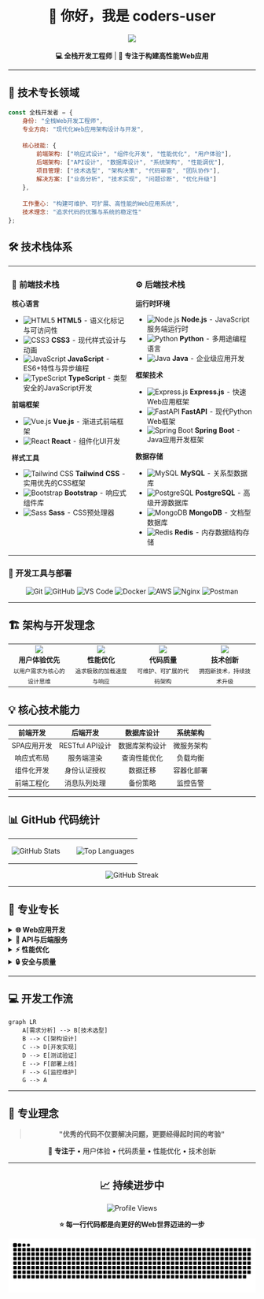 <div align="center">

# 👋 你好，我是 coders-user

<img src="https://readme-typing-svg.herokuapp.com/?lines=专注于+Web+全栈开发;构建可扩展的现代化应用;追求代码的优雅与性能;持续学习前沿技术&font=Fira%20Code&center=true&width=500&height=45&color=36BCF7&vCenter=true&size=20&pause=1000">

**💻 全栈开发工程师** | **🎯 专注于构建高性能Web应用**

</div>

---

## 💼 **技术专长领域**

```javascript
const 全栈开发者 = {
    身份: "全栈Web开发工程师",
    专业方向: "现代化Web应用架构设计与开发",
    
    核心技能: {
        前端架构: ["响应式设计", "组件化开发", "性能优化", "用户体验"],
        后端架构: ["API设计", "数据库设计", "系统架构", "性能调优"],
        项目管理: ["技术选型", "架构决策", "代码审查", "团队协作"],
        解决方案: ["业务分析", "技术实现", "问题诊断", "优化升级"]
    },
    
    工作重心: "构建可维护、可扩展、高性能的Web应用系统",
    技术理念: "追求代码的优雅与系统的稳定性"
};
```

## 🛠️ **技术栈体系**

<table>
<tr>
<td width="50%" valign="top">

### 🎨 **前端技术栈**

**核心语言**
- ![HTML5](https://img.shields.io/badge/HTML5-E34F26?style=flat-square&logo=html5&logoColor=white) **HTML5** - 语义化标记与可访问性
- ![CSS3](https://img.shields.io/badge/CSS3-1572B6?style=flat-square&logo=css3&logoColor=white) **CSS3** - 现代样式设计与动画
- ![JavaScript](https://img.shields.io/badge/JavaScript-F7DF1E?style=flat-square&logo=javascript&logoColor=black) **JavaScript** - ES6+特性与异步编程
- ![TypeScript](https://img.shields.io/badge/TypeScript-007ACC?style=flat-square&logo=typescript&logoColor=white) **TypeScript** - 类型安全的JavaScript开发

**前端框架**
- ![Vue.js](https://img.shields.io/badge/Vue.js-4FC08D?style=flat-square&logo=vue.js&logoColor=white) **Vue.js** - 渐进式前端框架
- ![React](https://img.shields.io/badge/React-61DAFB?style=flat-square&logo=react&logoColor=black) **React** - 组件化UI开发

**样式工具**
- ![Tailwind CSS](https://img.shields.io/badge/Tailwind_CSS-38B2AC?style=flat-square&logo=tailwind-css&logoColor=white) **Tailwind CSS** - 实用优先的CSS框架
- ![Bootstrap](https://img.shields.io/badge/Bootstrap-563D7C?style=flat-square&logo=bootstrap&logoColor=white) **Bootstrap** - 响应式组件库
- ![Sass](https://img.shields.io/badge/Sass-CC6699?style=flat-square&logo=sass&logoColor=white) **Sass** - CSS预处理器

</td>
<td width="50%" valign="top">

### ⚙️ **后端技术栈**

**运行时环境**
- ![Node.js](https://img.shields.io/badge/Node.js-43853D?style=flat-square&logo=node.js&logoColor=white) **Node.js** - JavaScript服务端运行时
- ![Python](https://img.shields.io/badge/Python-3776AB?style=flat-square&logo=python&logoColor=white) **Python** - 多用途编程语言
- ![Java](https://img.shields.io/badge/Java-ED8B00?style=flat-square&logo=java&logoColor=white) **Java** - 企业级应用开发

**框架技术**
- ![Express.js](https://img.shields.io/badge/Express.js-404D59?style=flat-square&logo=express&logoColor=white) **Express.js** - 快速Web应用框架
- ![FastAPI](https://img.shields.io/badge/FastAPI-005571?style=flat-square&logo=fastapi&logoColor=white) **FastAPI** - 现代Python Web框架
- ![Spring Boot](https://img.shields.io/badge/Spring_Boot-6DB33F?style=flat-square&logo=spring&logoColor=white) **Spring Boot** - Java应用开发框架

**数据存储**
- ![MySQL](https://img.shields.io/badge/MySQL-00000F?style=flat-square&logo=mysql&logoColor=white) **MySQL** - 关系型数据库
- ![PostgreSQL](https://img.shields.io/badge/PostgreSQL-316192?style=flat-square&logo=postgresql&logoColor=white) **PostgreSQL** - 高级开源数据库
- ![MongoDB](https://img.shields.io/badge/MongoDB-4EA94B?style=flat-square&logo=mongodb&logoColor=white) **MongoDB** - 文档型数据库
- ![Redis](https://img.shields.io/badge/Redis-DC382D?style=flat-square&logo=redis&logoColor=white) **Redis** - 内存数据结构存储

</td>
</tr>
</table>

### 🚀 **开发工具与部署**

<div align="center">

![Git](https://img.shields.io/badge/Git-F05032?style=flat-square&logo=git&logoColor=white)
![GitHub](https://img.shields.io/badge/GitHub-100000?style=flat-square&logo=github&logoColor=white)
![VS Code](https://img.shields.io/badge/VS_Code-007ACC?style=flat-square&logo=visual-studio-code&logoColor=white)
![Docker](https://img.shields.io/badge/Docker-2496ED?style=flat-square&logo=docker&logoColor=white)
![AWS](https://img.shields.io/badge/AWS-232F3E?style=flat-square&logo=amazon-aws&logoColor=white)
![Nginx](https://img.shields.io/badge/Nginx-009639?style=flat-square&logo=nginx&logoColor=white)
![Postman](https://img.shields.io/badge/Postman-FF6C37?style=flat-square&logo=postman&logoColor=white)

</div>

---

## 🏗️ **架构与开发理念**

<table>
<tr>
<td align="center" width="25%">
<img src="https://img.icons8.com/fluency/48/000000/web-design.png" width="40"/>
<br><strong>用户体验优先</strong>
<br><sub>以用户需求为核心的设计思维</sub>
</td>
<td align="center" width="25%">
<img src="https://img.icons8.com/fluency/48/000000/performance.png" width="40"/>
<br><strong>性能优化</strong>
<br><sub>追求极致的加载速度与响应</sub>
</td>
<td align="center" width="25%">
<img src="https://img.icons8.com/fluency/48/000000/code.png" width="40"/>
<br><strong>代码质量</strong>
<br><sub>可维护、可扩展的代码架构</sub>
</td>
<td align="center" width="25%">
<img src="https://img.icons8.com/fluency/48/000000/innovation.png" width="40"/>
<br><strong>技术创新</strong>
<br><sub>拥抱新技术，持续技术升级</sub>
</td>
</tr>
</table>

## 💡 **核心技术能力**

<div align="center">

| **前端开发** | **后端开发** | **数据库设计** | **系统架构** |
|:---:|:---:|:---:|:---:|
| SPA应用开发 | RESTful API设计 | 数据库架构设计 | 微服务架构 |
| 响应式布局 | 服务端渲染 | 查询性能优化 | 负载均衡 |
| 组件化开发 | 身份认证授权 | 数据迁移 | 容器化部署 |
| 前端工程化 | 消息队列处理 | 备份策略 | 监控告警 |

</div>

---

## 📊 **GitHub 代码统计**

<div align="center">

<table>
<tr>
<td width="50%">

![GitHub Stats](https://github-readme-stats.vercel.app/api?username=coders-user&show_icons=true&theme=vue&hide_border=true&count_private=true&include_all_commits=true)

</td>
<td width="50%">

![Top Languages](https://github-readme-stats.vercel.app/api/top-langs/?username=coders-user&layout=compact&theme=vue&hide_border=true&langs_count=8)

</td>
</tr>
</table>

![GitHub Streak](https://github-readme-streak-stats.herokuapp.com/?user=coders-user&theme=vue&hide_border=true)

</div>

---

## 🎯 **专业专长**

<details>
<summary><b>🌐 Web应用开发</b></summary>
<br>

- **单页应用(SPA)开发** - 使用Vue.js/React构建复杂交互应用
- **服务端渲染(SSR)** - 提升SEO表现和首屏加载速度
- **渐进式Web应用(PWA)** - 提供类原生应用体验
- **响应式设计** - 适配各种设备和屏幕尺寸

</details>

<details>
<summary><b>🔧 API与后端服务</b></summary>
<br>

- **RESTful API设计** - 遵循REST架构原则的API开发
- **GraphQL** - 灵活的数据查询语言实现
- **微服务架构** - 服务拆分与容器化部署
- **数据库优化** - 查询优化和索引设计

</details>

<details>
<summary><b>⚡ 性能优化</b></summary>
<br>

- **前端性能优化** - 代码分割、懒加载、缓存策略
- **后端性能调优** - 数据库优化、缓存设计、并发处理
- **网络优化** - CDN配置、Gzip压缩、HTTP/2
- **监控与分析** - 性能指标监控和瓶颈分析

</details>

<details>
<summary><b>🔒 安全与质量</b></summary>
<br>

- **Web安全** - XSS防护、CSRF防护、SQL注入防护
- **身份认证** - JWT、OAuth2.0、RBAC权限控制
- **代码质量** - ESLint、代码审查、单元测试
- **CI/CD** - 自动化构建、测试和部署流程

</details>

---

## 💻 **开发工作流**

```mermaid
graph LR
    A[需求分析] --> B[技术选型]
    B --> C[架构设计]
    C --> D[开发实现]
    D --> E[测试验证]
    E --> F[部署上线]
    F --> G[监控维护]
    G --> A
```

---

## 🌟 **专业理念**

<div align="center">

> **"优秀的代码不仅要解决问题，更要经得起时间的考验"**

🎯 **专注于** • 用户体验 • 代码质量 • 性能优化 • 技术创新

</div>

---

<div align="center">

## 📈 **持续进步中**

![Profile Views](https://komarev.com/ghpvc/?username=coders-user&color=blueviolet&style=flat-square&label=访问量)

**⭐ 每一行代码都是向更好的Web世界迈进的一步**

</div>

<div align="center">
<img src="https://raw.githubusercontent.com/platane/snk/output/github-contribution-grid-snake-dark.svg" alt="代码贡献蛇形图" />
</div>